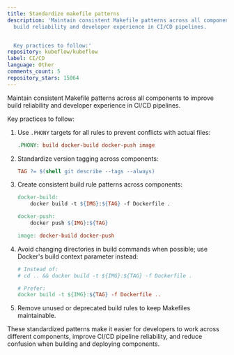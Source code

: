 ```yaml
---
title: Standardize makefile patterns
description: 'Maintain consistent Makefile patterns across all components to improve
  build reliability and developer experience in CI/CD pipelines.


  Key practices to follow:'
repository: kubeflow/kubeflow
label: CI/CD
language: Other
comments_count: 5
repository_stars: 15064
---
```


Maintain consistent Makefile patterns across all components to improve build reliability and developer experience in CI/CD pipelines.

Key practices to follow:

1. Use `.PHONY` targets for all rules to prevent conflicts with actual files:
   ```makefile
   .PHONY: build docker-build docker-push image
   ```

2. Standardize version tagging across components:
   ```makefile
   TAG ?= $(shell git describe --tags --always)
   ```

3. Create consistent build rule patterns across components:
   ```makefile
   docker-build:
       docker build -t ${IMG}:${TAG} -f Dockerfile .

   docker-push:
       docker push ${IMG}:${TAG}

   image: docker-build docker-push
   ```

4. Avoid changing directories in build commands when possible; use Docker's build context parameter instead:
   ```makefile
   # Instead of:
   # cd .. && docker build -t ${IMG}:${TAG} -f Dockerfile .

   # Prefer:
   docker build -t ${IMG}:${TAG} -f Dockerfile ..
   ```

5. Remove unused or deprecated build rules to keep Makefiles maintainable.

These standardized patterns make it easier for developers to work across different components, improve CI/CD pipeline reliability, and reduce confusion when building and deploying components.

